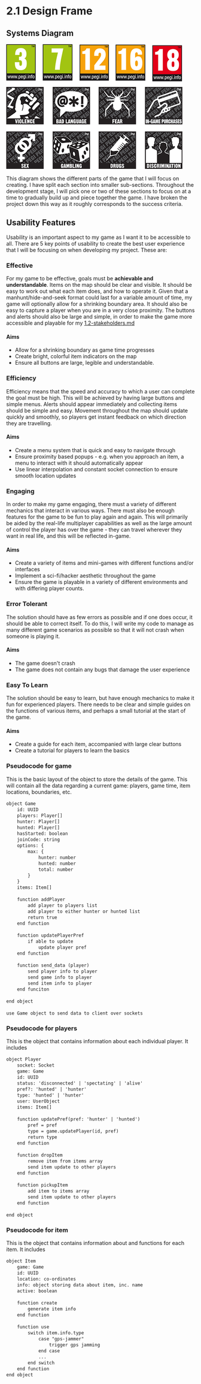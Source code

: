 # 2.1 Design Frame

## Systems Diagram

![](<../.gitbook/assets/image (4) (1).png>)

This diagram shows the different parts of the game that I will focus on creating. I have split each section into smaller sub-sections. Throughout the development stage, I will pick one or two of these sections to focus on at a time to gradually build up and piece together the game. I have broken the project down this way as it roughly corresponds to the success criteria.

## Usability Features

Usability is an important aspect to my game as I want it to be accessible to all. There are 5 key points of usability to create the best user experience that I will be focusing on when developing my project. These are:

### Effective

For my game to be effective, goals must be **achievable and understandable**. Items on the map should be clear and visible. It should be easy to work out what each item does, and how to operate it. Given that a manhunt/hide-and-seek format could last for a variable amount of time, my game will optionally allow for a shrinking boundary area. It should also be easy to capture a player when you are in a very close proximity. The buttons and alerts should also be large and simple, in order to make the game more accessible and playable for my [1.2-stakeholders.md](../1-analysis/1.2-stakeholders.md "mention")

#### Aims

* Allow for a shrinking boundary as game time progresses
* Create bright, colorful item indicators on the map
* Ensure all buttons are large, legible and understandable.

### Efficiency

Efficiency means that the speed and accuracy to which a user can complete the goal must be high.  This will be achieved by having large buttons and simple menus. Alerts should appear immediately and collecting items should be simple and easy. Movement throughout the map should update quickly and smoothly, so players get instant feedback on which direction they are travelling.

#### Aims

* Create a menu system that is quick and easy to navigate through
* Ensure proximity based popups - e.g. when you approach an item, a menu to interact with it should automatically appear
* Use linear interpolation and constant socket connection to ensure smooth location updates

### Engaging

In order to make my game engaging, there must a variety of different mechanics that interact in various ways. There must also be enough features for the game to be fun to play again and again. This will primarily be aided by the real-life multiplayer capabilities as well as the large amount of control the player has over the game - they can travel wherever they want in real life, and this will be reflected in-game.

#### Aims

* Create a variety of items and mini-games with different functions and/or interfaces
* Implement a sci-fi/hacker aesthetic throughout the game
* Ensure the game is playable in a variety of different environments and with differing player counts.

### Error Tolerant

The solution should have as few errors as possible and if one does occur, it should be able to correct itself. To do this, I will write my code to manage as many different game scenarios as possible so that it will not crash when someone is playing it.

#### Aims

* The game doesn't crash
* The game does not contain any bugs that damage the user experience

### Easy To Learn

The solution should be easy to learn, but have enough mechanics to make it fun for experienced players. There needs to be clear and simple guides on the functions of various items, and perhaps a small tutorial at the start of the game.

#### Aims

* Create a guide for each item, accompanied with large clear buttons
* Create a tutorial for players to learn the basics

### Pseudocode for game

This is the basic layout of the object to store the details of the game. This will contain all the data regarding a current game: players, game time, item locations, boundaries, etc.

```
object Game
    id: UUID
    players: Player[]
    hunter: Player[]
    hunted: Player[]
    hasStarted: boolean
    joinCode: string
    options: {
        max: {
            hunter: number
            hunted: number
            total: number
        }
    }
    items: Item[]
    
    function addPlayer
        add player to players list
        add player to either hunter or hunted list
        return true
    end function
    
    function updatePlayerPref
        if able to update
            update player pref
    end function
    
    function send_data (player)
        send player info to player
        send game info to player
        send item info to player
    end funciton    
        
end object

use Game object to send data to client over sockets
```

### Pseudocode for players

This is the object that contains information about each individual player. It includes

```
object Player
    socket: Socket
    game: Game
    id: UUID
    status: 'disconnected' | 'spectating' | 'alive'
    pref?: 'hunted' | 'hunter'
    type: 'hunted' | 'hunter'
    user: UserObject
    items: Item[]
    
    function updatePref(pref: 'hunter' | 'hunted')
        pref = pref
        type = game.updatePlayer(id, pref)
        return type
    end function
    
    function dropItem
        remove item from items array
        send item update to other players
    end function
    
    function pickupItem
        add item to items array
        send item update to other players
    end function
    
end object
```

### Pseudocode for item

This is the object that contains information about and functions for each item. It includes

```
object Item
    game: Game
    id: UUID
    location: co-ordinates
    info: object storing data about item, inc. name
    active: boolean
    
    function create
        generate item info
    end function
    
    function use
        switch item.info.type
            case "gps-jammer"
                trigger gps jamming
            end case
            ...
        end switch
    end function
end object
```
